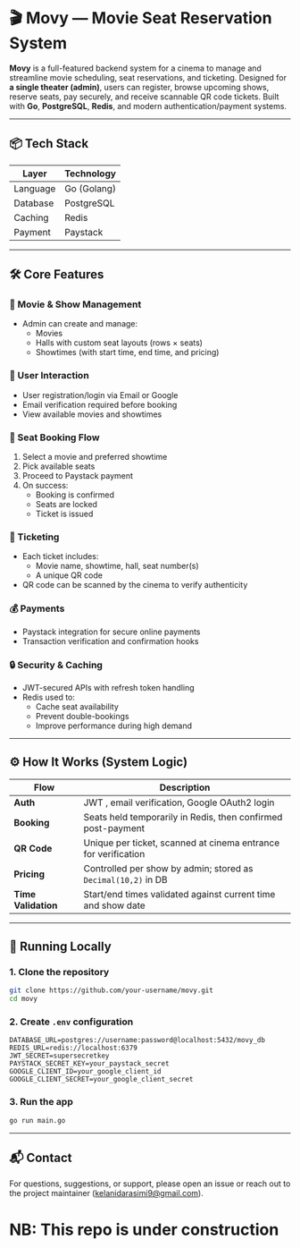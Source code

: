 # 🎬 Movy — Movie Seat Reservation System

**Movy** is a full-featured backend system for a cinema to manage and streamline movie scheduling, seat reservations, and ticketing. Designed for **a single theater (admin)**, users can register, browse upcoming shows, reserve seats, pay securely, and receive scannable QR code tickets. Built with **Go**, **PostgreSQL**, **Redis**, and modern authentication/payment systems.

---

## 📦 Tech Stack

| Layer          | Technology                  |
|----------------|-----------------------------|
| Language       | Go (Golang)                 |
| Database       | PostgreSQL                  |
| Caching        | Redis                       |
| Payment        | Paystack                    |

---

## 🛠 Core Features

### 🎥 Movie & Show Management
- Admin can create and manage:
  - Movies
  - Halls with custom seat layouts (rows × seats)
  - Showtimes (with start time, end time, and pricing)

### 👥 User Interaction
- User registration/login via Email or Google
- Email verification required before booking
- View available movies and showtimes

### 💺 Seat Booking Flow
1. Select a movie and preferred showtime
2. Pick available seats
3. Proceed to Paystack payment
4. On success:
   - Booking is confirmed
   - Seats are locked
   - Ticket is issued

### 🧾 Ticketing
- Each ticket includes:
  - Movie name, showtime, hall, seat number(s)
  - A unique QR code
- QR code can be scanned by the cinema to verify authenticity

### 💰 Payments
- Paystack integration for secure online payments
- Transaction verification and confirmation hooks

### 🔒 Security & Caching
- JWT-secured APIs with refresh token handling
- Redis used to:
  - Cache seat availability
  - Prevent double-bookings
  - Improve performance during high demand

---

## ⚙️ How It Works (System Logic)

| Flow               | Description                                                                 |
|--------------------|-----------------------------------------------------------------------------|
| **Auth**           | JWT , email verification, Google OAuth2 login               |
| **Booking**        | Seats held temporarily in Redis, then confirmed post-payment                |
| **QR Code**        | Unique per ticket, scanned at cinema entrance for verification              |
| **Pricing**        | Controlled per show by admin; stored as `Decimal(10,2)` in DB               |
| **Time Validation**| Start/end times validated against current time and show date                |

---

## 🧪 Running Locally

### 1. Clone the repository
```bash
git clone https://github.com/your-username/movy.git
cd movy
```

### 2. Create `.env` configuration
```env
DATABASE_URL=postgres://username:password@localhost:5432/movy_db
REDIS_URL=redis://localhost:6379
JWT_SECRET=supersecretkey
PAYSTACK_SECRET_KEY=your_paystack_secret
GOOGLE_CLIENT_ID=your_google_client_id
GOOGLE_CLIENT_SECRET=your_google_client_secret
```

### 3. Run the app
```bash
go run main.go
```

---

## 📬 Contact
For questions, suggestions, or support, please open an issue or reach out to the project maintainer (kelanidarasimi9@gmail.com).


# NB: This repo is under construction
